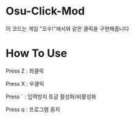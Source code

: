 # Osu-Click-Mod
이 코드는 게임 "오수!"에서와 같은 클릭을 구현해줍니다

# How To Use
Press Z : 좌클릭


Press X : 우클릭


Press ` : 입력방지 토글 활성화/비활성화


Press q : 프로그램 중지
